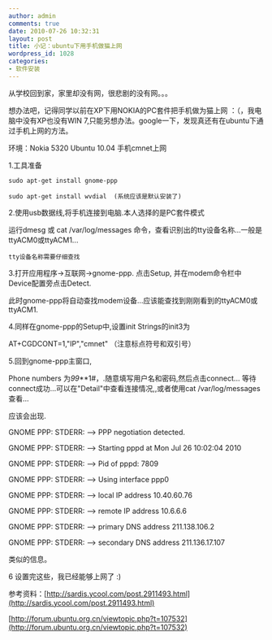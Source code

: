 ```yaml
---
author: admin
comments: true
date: 2010-07-26 10:32:31
layout: post
title: 小记：ubuntu下用手机做猫上网
wordpress_id: 1028
categories:
- 软件安装
---
```


从学校回到家，家里却没有网，很悲剧的没有网。。。

想办法吧，记得同学以前在XP下用NOKIA的PC套件把手机做为猫上网 ：（，我电脑中没有XP也没有WIN 7,只能另想办法。google一下，发现真还有在ubuntu下通过手机上网的方法。

环境：Nokia 5320  Ubuntu 10.04  手机cmnet上网

1.工具准备

    sudo apt-get install gnome-ppp

    sudo apt-get install wvdial  (系统应该是默认安装了)

2.使用usb数据线,将手机连接到电脑.本人选择的是PC套件模式  

运行dmesg 或 cat /var/log/messages 命令，查看识别出的tty设备名称...一般是ttyACM0或ttyACM1...

    tty设备名称需要仔细查找  

3.打开应用程序->互联网->gnome-ppp. 点击Setup, 并在modem命令栏中Device配置旁点击Detect. 

此时gnome-ppp将自动查找modem设备...应该能查找到刚刚看到的ttyACM0或ttyACM1.

4.同样在gnome-ppp的Setup中,设置init Strings的init3为  

AT+CGDCONT=1,"IP","cmnet" （注意标点符号和双引号）

5.回到gnome-ppp主窗口,  

Phone numbers 为*99***1#，.随意填写用户名和密码,然后点击connect... 等待connect成功...可以在"Detail"中查看连接情况,,或者使用cat /var/log/messages查看...

应该会出现.  

GNOME PPP: STDERR: --> PPP negotiation detected.

GNOME PPP: STDERR: --> Starting pppd at Mon Jul 26 10:02:04 2010

GNOME PPP: STDERR: --> Pid of pppd: 7809

GNOME PPP: STDERR: --> Using interface ppp0

GNOME PPP: STDERR: --> local  IP address 10.40.60.76

GNOME PPP: STDERR: --> remote IP address 10.6.6.6

GNOME PPP: STDERR: --> primary  DNS address 211.138.106.2

GNOME PPP: STDERR: --> secondary DNS address 211.136.17.107

类似的信息。

6 设置完这些，我已经能够上网了 :)

参考资料：[http://sardis.ycool.com/post.2911493.html](http://sardis.ycool.com/post.2911493.html)

[http://forum.ubuntu.org.cn/viewtopic.php?t=107532](http://forum.ubuntu.org.cn/viewtopic.php?t=107532)

